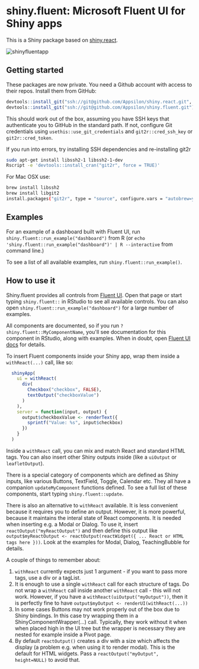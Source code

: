 # shiny.fluent: Microsoft Fluent UI for Shiny apps

This is a Shiny package based on [shiny.react](https://github.com/Appsilon/shiny.react).

![shinyfluentapp](https://user-images.githubusercontent.com/1421503/97004706-bc396b00-153d-11eb-8fb1-3856e8536f92.gif)

## Getting started

These packages are now private. You need a Github account with access to their repos. Install them from GitHub:

```R
devtools::install_git("ssh://git@github.com/Appsilon/shiny.react.git", subdir = "shiny.react")
devtools::install_git("ssh://git@github.com/Appsilon/shiny.fluent.git")
```


This should work out of the box, assuming you have SSH keys that authenticate you to GitHub in the standard path. If not, configure Git credentials using `usethis::use_git_credentials` and `git2r::cred_ssh_key` or `git2r::cred_token`.

If you run into errors, try installing SSH dependencies and re-installing git2r

```sh
sudo apt-get install libssh2-1 libssh2-1-dev
Rscript -e 'devtools::install_cran("git2r", force = TRUE)'
```

For Mac OSX use:
```sh
brew install libssh2
brew install libgit2
install.packages("git2r", type = "source", configure.vars = "autobrew=yes")
```

## Examples

For an example of a dashboard built with Fluent UI, run `shiny.fluent::run_example("dashboard")` from R (or `echo 'shiny.fluent::run_example("dashboard")' | R --interactive` from command line.)

To see a list of all available examples, run `shiny.fluent::run_example()`.

## How to use it

Shiny.fluent provides all controls from [Fluent UI](https://developer.microsoft.com/en-us/fluentui#/controls/web). Open that page or start typing `shiny.fluent::` in RStudio to see all available controls. You can also open `shiny.fluent::run_example("dashboard")` for a large number of examples.

All components are documented, so if you run `?shiny.fluent::MyComponentName`, you'll see documentation for this component in RStudio, along with examples. When in doubt, open [Fluent UI docs](https://developer.microsoft.com/en-us/fluentui#/controls/web) for details.

To insert Fluent components inside your Shiny app, wrap them inside a `withReact(...)` call, like so:

```r
  shinyApp(
    ui = withReact(
      div(
        Checkbox("checkbox", FALSE),
        textOutput("checkboxValue")
      )
    ),
    server = function(input, output) {
      output$checkboxValue <- renderText({
        sprintf("Value: %s", input$checkbox)
      })
    }
  )
```

Inside a `withReact` call, you can mix and match React and standard HTML tags. You can also insert other Shiny outputs inside (like a `uiOutput` or `leafletOutput`).

There is a special category of components which are defined as Shiny inputs, like various Buttons, TextField, Toggle, Calendar etc. They all have a companion `updateMyComponent` functions defined. To see a full list of these components, start typing `shiny.fluent::update`.

There is also an alternative to `withReact` available. It is less convenient because it requires you to define an output. However, it is more powerful, because it maintains the interal state of React components. It is needed when inserting e.g. a Modal or Dialog. To use it, insert `reactOutput("myReactOutput")` and then define this output like `output$myReactOutput <- reactOutput(reactWidget({ ... React or HTML tags here }))`. Look at the examples for Modal, Dialog, TeachingBubble for details.

A couple of things to remember about:
1. `withReact` currently expects just 1 argument - if you want to pass more tags, use a div or a tagList.
2. It is enough to use a single `withReact` call for each structure of tags. Do not wrap a `withReact` call inside another `withReact` call - this will not work. However, if you have a `withReact(uiOutput("myOutput"))`, then it is perfectly fine to have `output$myOutput <- renderUI(withReact(...))`
2. In some cases Buttons may not work properly out of the box due to Shiny bindings. In this case try wrapping them in a  ShinyComponentWrapper(...) call. Typically, they work without it when when placed high in the UI tree but the wrapper is necessary they are nested for example inside a Pivot page.
3. By default `reactOutput()` creates a div with a size which affects the display (a problem e.g. when using it to render modal). This is the default for HTML widgets. Pass a `reactOutput("myOutput", height=NULL)` to avoid that.

